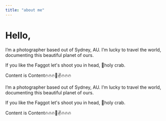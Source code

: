 ```yaml
---
title: "about me"
---
```


# Hello,

I’m a photographer based out of Sydney, AU. I’m lucky to travel the world, documenting this beautiful planet of ours.

If you like the Faggot let's shoot you in head, 🔫holy crab.

Content is Content🔥🔥🔥🤞✌🔥🔥🔥

I’m a photographer based out of Sydney, AU. I’m lucky to travel the world, documenting this beautiful planet of ours.

If you like the Faggot let's shoot you in head, 🔫holy crab.

Content is Content🔥🔥🔥🤞✌🔥🔥🔥
